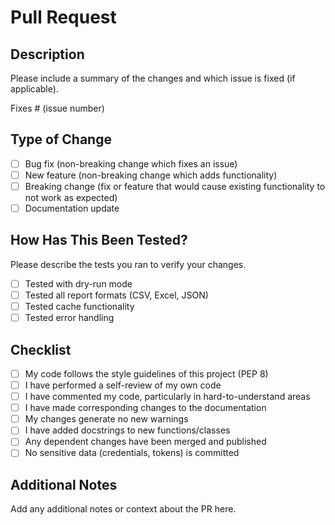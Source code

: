 # Pull Request

## Description
Please include a summary of the changes and which issue is fixed (if applicable).

Fixes # (issue number)

## Type of Change
- [ ] Bug fix (non-breaking change which fixes an issue)
- [ ] New feature (non-breaking change which adds functionality)
- [ ] Breaking change (fix or feature that would cause existing functionality to not work as expected)
- [ ] Documentation update

## How Has This Been Tested?
Please describe the tests you ran to verify your changes.

- [ ] Tested with dry-run mode
- [ ] Tested all report formats (CSV, Excel, JSON)
- [ ] Tested cache functionality
- [ ] Tested error handling

## Checklist
- [ ] My code follows the style guidelines of this project (PEP 8)
- [ ] I have performed a self-review of my own code
- [ ] I have commented my code, particularly in hard-to-understand areas
- [ ] I have made corresponding changes to the documentation
- [ ] My changes generate no new warnings
- [ ] I have added docstrings to new functions/classes
- [ ] Any dependent changes have been merged and published
- [ ] No sensitive data (credentials, tokens) is committed

## Additional Notes
Add any additional notes or context about the PR here.
